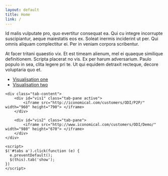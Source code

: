 ```yaml
---
layout: default
title: Home
link: /
---
```


Id malis vulputate pro, quo evertitur consequat ea. Qui cu integre incorrupte suscipiantur, aeque maiestatis eos ex. Soleat inermis inciderint ut per. Qui omnis aliquam complectitur ei. Per in veniam corpora scribentur.

At facer tritani quaestio vix. Et est timeam alienum, mel ei quaeque similique definitionem. Scripta placerat no vis. Ex per harum adversarium. Paulo populo in sea, clita legere pri te. Ut qui equidem detraxit recteque, decore voluptaria quo et.

<div id="visualisation">
	<ul class="nav nav-tabs" id="tabs">
	  <li class="active"><a href="#vis1" data-toggle="tab">Visualisation one</a></li>
	  <li><a href="#vis2" data-toggle="tab">Visualisation two</a></li>
	</ul>

	<div class="tab-content">
		<div id="vis1" class="tab-pane active">
			<iframe src="http://iconomical.com/customers/ODI/P2P/" width="960" height="790"> </iframe>
		</div>

		<div id="vis2" class="tab-pane">
			<iframe src="http://www.iconomical.com/customers/ODI/Demo/" width="980" height="670"> </iframe>
		</div>
	</div>

	<script>
	$('#tabs a').click(function (e) {
	  e.preventDefault();
	  $(this).tab('show');
	})
	</script>
</div>

